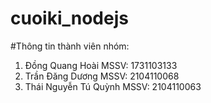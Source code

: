 # cuoiki_nodejs
#Thông tin thành viên nhóm: 
1. Đồng Quang Hoài MSSV: 1731103133
2. Trần Đăng Dương MSSV: 2104110068
3. Thái Nguyễn Tú Quỳnh MSSV: 2104110063
